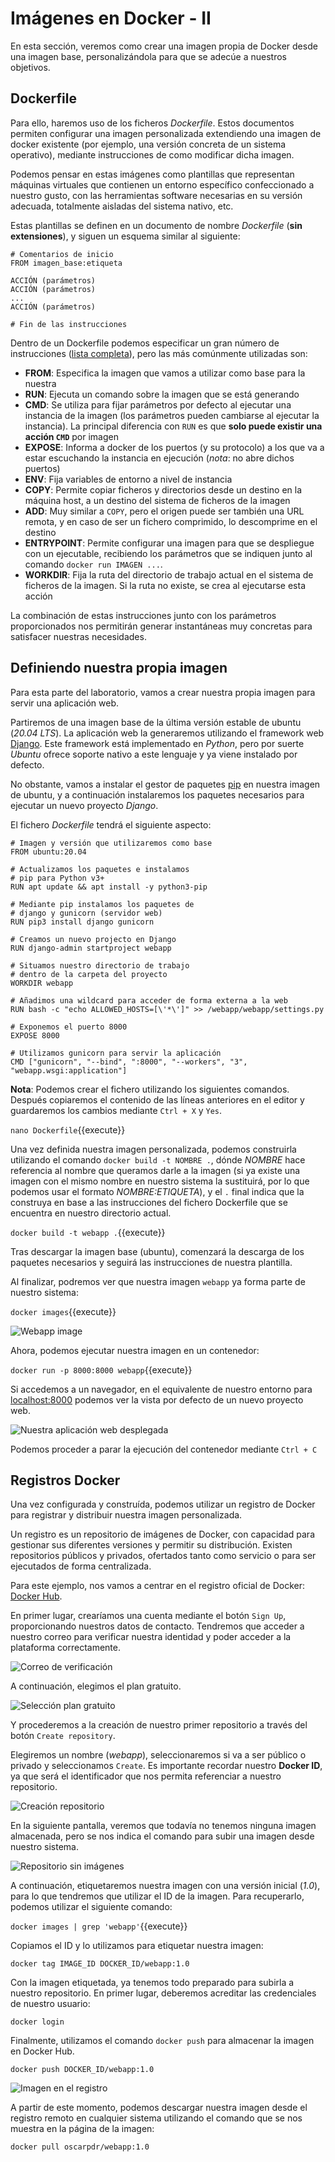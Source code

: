 # Imágenes en Docker - II

En esta sección, veremos como crear una imagen propia de Docker desde una imagen base, personalizándola para que se adecúe a nuestros objetivos.


## Dockerfile

Para ello, haremos uso de los ficheros *Dockerfile*. Estos documentos permiten configurar una imagen personalizada extendiendo una imagen de docker existente (por ejemplo, una versión concreta de un sistema operativo), mediante instrucciones de como modificar dicha imagen.

Podemos pensar en estas imágenes como plantillas que representan máquinas virtuales que contienen un entorno específico confeccionado a nuestro gusto, con las herramientas software necesarias en su versión adecuada, totalmente aisladas del sistema nativo, etc.

Estas plantillas se definen en un documento de nombre *Dockerfile* (**sin extensiones**), y siguen un esquema similar al siguiente:

```
# Comentarios de inicio
FROM imagen_base:etiqueta

ACCIÓN (parámetros)
ACCIÓN (parámetros)
...
ACCIÓN (parámetros)

# Fin de las instrucciones
```
Dentro de un Dockerfile podemos especificar un gran número de instrucciones ([lista completa](https://docs.docker.com/engine/reference/builder/)), pero las más comúnmente utilizadas son:

- **FROM**: Especifica la imagen que vamos a utilizar como base para la nuestra
- **RUN**: Ejecuta un comando sobre la imagen que se está generando
- **CMD**: Se utiliza para fijar parámetros por defecto al ejecutar una instancia de la imagen (los parámetros pueden cambiarse al ejecutar la instancia). La principal diferencia con `RUN` es que **solo puede existir una acción `CMD`** por imagen
- **EXPOSE**: Informa a docker de los puertos (y su protocolo) a los que va a estar escuchando la instancia en ejecución (*nota*: no abre dichos puertos)
- **ENV**: Fija variables de entorno a nivel de instancia
- **COPY**: Permite copiar ficheros y directorios desde un destino en la máquina host, a un destino del sistema de ficheros de la imagen
- **ADD**: Muy similar a `COPY`, pero el origen puede ser también una URL remota, y en caso de ser un fichero comprimido, lo descomprime en el destino
- **ENTRYPOINT**: Permite configurar una imagen para que se despliegue con un ejecutable, recibiendo los parámetros que se indiquen junto al comando `docker run IMAGEN ...`.
- **WORKDIR**: Fija la ruta del directorio de trabajo actual en el sistema de ficheros de la imagen. Si la ruta no existe, se crea al ejecutarse esta acción

La combinación de estas instrucciones junto con los parámetros proporcionados nos permitirán generar instantáneas muy concretas para satisfacer nuestras necesidades.


## Definiendo nuestra propia imagen

Para esta parte del laboratorio, vamos a crear nuestra propia imagen para servir una aplicación web.

Partiremos de una imagen base de la última versión estable de ubuntu (*20.04 LTS*). La aplicación web la generaremos utilizando el framework web [Django](https://www.djangoproject.com/). Este framework está implementado en *Python*, pero por suerte *Ubuntu* ofrece soporte nativo a este lenguaje y ya viene instalado por defecto.

No obstante, vamos a instalar el gestor de paquetes [pip](https://pypi.org/project/pip/) en nuestra imagen de ubuntu, y a continuación instalaremos los paquetes necesarios para ejecutar un nuevo proyecto *Django*.

El fichero *Dockerfile* tendrá el siguiente aspecto:

```
# Imagen y versión que utilizaremos como base
FROM ubuntu:20.04

# Actualizamos los paquetes e instalamos
# pip para Python v3+
RUN apt update && apt install -y python3-pip

# Mediante pip instalamos los paquetes de
# django y gunicorn (servidor web)
RUN pip3 install django gunicorn

# Creamos un nuevo projecto en Django
RUN django-admin startproject webapp

# Situamos nuestro directorio de trabajo
# dentro de la carpeta del proyecto
WORKDIR webapp

# Añadimos una wildcard para acceder de forma externa a la web
RUN bash -c "echo ALLOWED_HOSTS=[\'*\']" >> /webapp/webapp/settings.py

# Exponemos el puerto 8000
EXPOSE 8000

# Utilizamos gunicorn para servir la aplicación
CMD ["gunicorn", "--bind", ":8000", "--workers", "3", "webapp.wsgi:application"]
```

**Nota**: Podemos crear el fichero utilizando los siguientes comandos. Después copiaremos el contenido de las líneas anteriores en el editor y guardaremos los cambios mediante `Ctrl + X` y `Yes`.

`nano Dockerfile`{{execute}}

Una vez definida nuestra imagen personalizada, podemos construirla utilizando el comando `docker build -t NOMBRE .`, dónde *NOMBRE* hace referencia al nombre que queramos darle a la imagen (si ya existe una imagen con el mismo nombre en nuestro sistema la sustituirá, por lo que podemos usar el formato *NOMBRE:ETIQUETA*), y el `.` final indica que la construya en base a las instrucciones del fichero Dockerfile que se encuentra en nuestro directorio actual.

`docker build -t webapp .`{{execute}}

Tras descargar la imagen base (ubuntu), comenzará la descarga de los paquetes necesarios y seguirá las instrucciones de nuestra plantilla.

Al finalizar, podremos ver que nuestra imagen `webapp` ya forma parte de nuestro sistema:

`docker images`{{execute}}

![Webapp image](./assets/webapp_image.png)

Ahora, podemos ejecutar nuestra imagen en un contenedor:

`docker run -p 8000:8000 webapp`{{execute}}

Si accedemos a un navegador, en el equivalente de nuestro entorno para [localhost:8000](https://[[HOST_SUBDOMAIN]]-8000-[[KATACODA_HOST]].environments.katacoda.com) podemos ver la vista por defecto de un nuevo proyecto web.

![Nuestra aplicación web desplegada](./assets/working_django.png)

Podemos proceder a parar la ejecución del contenedor mediante `Ctrl + C`


## Registros Docker

Una vez configurada y construída, podemos utilizar un registro de Docker para registrar y distribuir nuestra imagen personalizada.

Un registro es un repositorio de imágenes de Docker, con capacidad para gestionar sus diferentes versiones y permitir su distribución. Existen repositorios públicos y privados, ofertados tanto como servicio o para ser ejecutados de forma centralizada.

Para este ejemplo, nos vamos a centrar en el registro oficial de Docker: [Docker Hub](https://hub.docker.com/).

En primer lugar, crearíamos una cuenta mediante el botón `Sign Up`, proporcionando nuestros datos de contacto. Tendremos que acceder a nuestro correo para verificar nuestra identidad y poder acceder a la plataforma correctamente.

![Correo de verificación](./assets/docker_hub_verify.png)

A continuación, elegimos el plan gratuito.

![Selección plan gratuito](./assets/docker_hub_plan.png)

Y procederemos a la creación de nuestro primer repositorio a través del botón `Create repository`.

Elegiremos un nombre (*webapp*), seleccionaremos si va a ser público o privado y seleccionamos `Create`. Es importante recordar nuestro **Docker ID**, ya que será el identificador que nos permita referenciar a nuestro repositorio.

![Creación repositorio](./assets/docker_hub_create_repo.png)

En la siguiente pantalla, veremos que todavía no tenemos ninguna imagen almacenada, pero se nos indica el comando para subir una imagen desde nuestro sistema.

![Repositorio sin imágenes](./assets/docker_hub_empty.png)

A continuación, etiquetaremos nuestra imagen con una versión inicial (*1.0*), para lo que tendremos que utilizar el ID de la imagen. Para recuperarlo, podemos utilizar el siguiente comando:

`docker images | grep 'webapp'`{{execute}}

Copiamos el ID y lo utilizamos para etiquetar nuestra imagen:

`docker tag IMAGE_ID DOCKER_ID/webapp:1.0`

Con la imagen etiquetada, ya tenemos todo preparado para subirla a nuestro repositorio. En primer lugar, deberemos acreditar las credenciales de nuestro usuario:

`docker login`

Finalmente, utilizamos el comando `docker push` para almacenar la imagen en Docker Hub.

`docker push DOCKER_ID/webapp:1.0`

![Imagen en el registro](./assets/docker_hub_uploaded.png)

A partir de este momento, podemos descargar nuestra imagen desde el registro remoto en cualquier sistema utilizando el comando que se nos muestra en la página de la imagen:

`docker pull oscarpdr/webapp:1.0`
